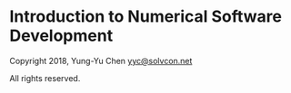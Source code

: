 # Introduction to Numerical Software Development

Copyright 2018, Yung-Yu Chen <yyc@solvcon.net>

All rights reserved.
